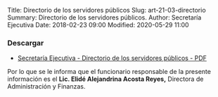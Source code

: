 Title: Directorio de los servidores públicos
Slug: art-21-03-directorio
Summary: Directorio de los servidores públicos.
Author: Secretaría Ejecutiva
Date: 2018-02-23 09:00
Modified: 2020-05-29 11:00


 <script src="../date.js"></script>
<div id="date"> </div>

### Descargar

* [Secretaría Ejecutiva - Directorio de los servidores públicos - PDF](directorio-2023.pdf)

Por lo que se le informa que el funcionario responsable de la presente información es el **Lic. Elidé Alejandrina Acosta Reyes,** Directora de Administración y Finanzas.
